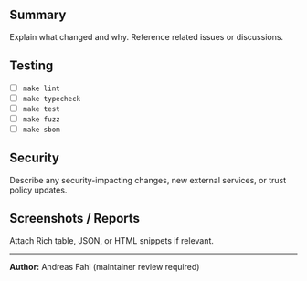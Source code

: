 ## Summary
Explain what changed and why. Reference related issues or discussions.

## Testing
- [ ] `make lint`
- [ ] `make typecheck`
- [ ] `make test`
- [ ] `make fuzz`
- [ ] `make sbom`

## Security
Describe any security-impacting changes, new external services, or trust policy updates.

## Screenshots / Reports
Attach Rich table, JSON, or HTML snippets if relevant.

---
**Author:** Andreas Fahl (maintainer review required)
